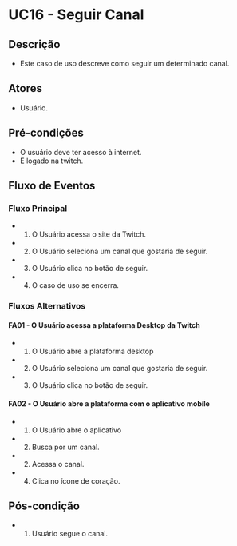 # UC16 - Seguir Canal

## Descrição
* Este caso de uso descreve como seguir um determinado canal.

## Atores
* Usuário.

## Pré-condições
* O usuário deve ter acesso à internet.
* E logado na twitch.

## Fluxo de Eventos
### Fluxo Principal
* 1. O Usuário acessa o site da Twitch.
* 2. O Usuário seleciona um canal que gostaria de seguir.
* 3. O Usuário clica no botão de seguir.
* 4. O caso de uso se encerra.

### Fluxos Alternativos
#### FA01 - O Usuário acessa a plataforma Desktop da Twitch
* 1. O Usuário abre a plataforma desktop
* 2. O Usuário seleciona um canal que gostaria de seguir.
* 3. O Usuário clica no botão de seguir.

#### FA02 - O Usuário abre a plataforma com o aplicativo mobile
* 1. O Usuário abre o aplicativo
* 2. Busca por um canal.
* 2. Acessa o canal.
* 4. Clica no ícone de coração.

## Pós-condição

* 1. Usuário segue o canal.